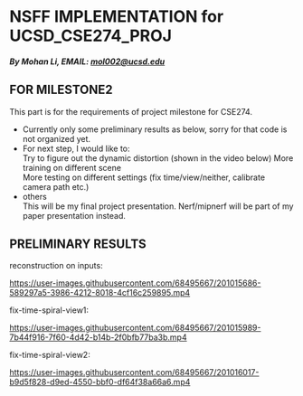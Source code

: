# NSFF IMPLEMENTATION for UCSD_CSE274_PROJ
##### By Mohan Li, EMAIL: mol002@ucsd.edu   

## FOR MILESTONE2
This part is for the requirements of project milestone for CSE274.   
- Currently only some preliminary results as below, sorry for that code is not organized yet.
- For next step, I would like to:   
Try to figure out the dynamic distortion (shown in the video below)
More training on different scene   
More testing on different settings (fix time/view/neither, calibrate camera path etc.)   
- others   
This will be my final project presentation. Nerf/mipnerf will be part of my paper presentation instead.


## PRELIMINARY RESULTS

reconstruction on inputs:

https://user-images.githubusercontent.com/68495667/201015686-589297a5-3986-4212-8018-4cf16c259895.mp4

fix-time-spiral-view1:

https://user-images.githubusercontent.com/68495667/201015989-7b44f916-7f60-4d42-b14b-2f0bfb77ba3b.mp4

fix-time-spiral-view2:

https://user-images.githubusercontent.com/68495667/201016017-b9d5f828-d9ed-4550-bbf0-df64f38a66a6.mp4

